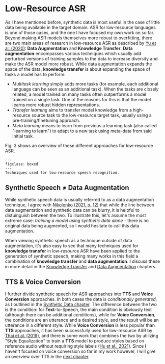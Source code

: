 # Low-Resource ASR

As I have mentioned before, synthetic data is most useful in the case of little data being available in the target domain. ASR for low-resource languages is one of those cases, and the one I have focused my own work on so far. Beyond making ASR models themselves more robust to overfitting, there are two main areas of research in low-resource ASR as described by [Yu et al. (2020)](references.html#yu2020lowresourceoverview): **Data Augmentation** and **Knowledge Transfer**. **Data augmentation** encompasses various techniques which usually add perturbed versions of training samples to the data to increase diversity and make the ASR model more robust. While data augmentation expands the space of the data, **knowledge transfer** is about expanding the space of tasks a model has to perform:
- *Multitask learning* simply adds more tasks (for example, each additional language can be seen as an additional task). When the tasks are closely related, a model trained on many tasks often outperforms a model trained on a single task. One of the reasons for this is that the model learns more robust hidden representations.
- *Transfer learning* aims to transfer model knowledge from a high-resource source task to the low-resource target task, usually using a pre-training/finetuning approach. 
- *Meta learning* means to learn from previous a learning task (also called "learning to learn") to adapt to a new task using meta-data from said initial task.

Fig. 3 shows an overview of these different approaches for low-resource ASR.

```{figure} ../figures/low-resource.svg
---
figclass: boxed
---
Techniques used for low-resource speech recognition.
```

## Synthetic Speech ≠ Data Augmentation
While synthetic speech data is usually referred to as a data augmentation technique, I agree with [Nikolenko (2021, p. 12)](references.html#nikolenko2021synthetic) that while the line between data augmentation and synthetic data can be blurry, it is helpful to distuinguish between the two. To illustrate this, let's assume the most extreme case: *training a model using synthetic data alone* - there is no original data being augmented, so I would hesitate to call this data augmentation.

When viewing synthetic speech as a technique outside of data augmentation, it's also easy to see that many techniques used for **knowledge transfer** in low-resource ASR have been applied to the generation of synthetic speech, making many works in this field a combination of **knowledge transfer** and **data augmentation**. I discuss these in more detail in the [Knowledge Transfer](transfer) and [Data Augmentation](augmentation) chapters.

## TTS & Voice Conversion

I further divide synthetic speech for ASR approaches into **TTS** and **Voice Conversion** approaches.
In both cases the data is *conditionally generated*, as I outlined in the [Synthetic Data chapter](other_fields). The difference between the two is the condition: for **Text**-to-Speech, the main condition is obviously text (although there can be additional conditions), while for **Voice Conversion**, the conditions are an utterance and a desired style, and the result will be an utterance in a different style. While **Voice Conversion** is less popular than **TTS** approaches, it has been successfully used for low-resource ASR by [Thai et al. (2019)](references.html#thai2019improvinglowresource), and there is some work that combines the two by utilizing "Style Equalization" to train a **TTS** model to produce styles based on reference audio without requiring style labels [(Hu et al., 2021)](references.html#hu2022synt). Since I haven't focused on voice conversion so far in my work however, I will give an overview over TTS in the [next chapter](tts).

<!-- TODO: explain how the description of what low-resource is across works (LRSpeech has a good figure on this) -->

<!-- TODO: use rossenbach 2021 to look at how robust different architectures are to low-resource -->